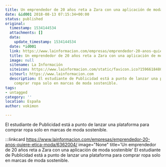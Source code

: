 ```yaml
---
title: Un emprendedor de 20 años reta a Zara con una aplicación de moda sostenible
date: &id001 2018-08-13 07:15:34+00:00
status: published
original:
  timestamp: 1534144534
  attachments: []
  data:
    update_timestamp: 1534144534
  date: *id001
  link: https://www.lainformacion.com/empresas/emprendedor-20-anos-quiere-etica-moda/6362004/
  title: Un emprendedor de 20 años reta a Zara con una aplicación de moda sostenible
  image: null
  sitename: La Información
  siteicon: https://www.lainformacion.com/static/favicon.ico?1596618480
  siteurl: https://www.lainformacion.com
  description: El estudiante de Publicidad está a punto de lanzar una plataforma para
    comprar ropa solo en marcas de moda sostenible.
tags:
- untagged
category: ''
location: España
author: vokimon

---
```

El estudiante de Publicidad está a punto de lanzar una plataforma para comprar ropa solo en marcas de moda sostenible.

:::linkcard https://www.lainformacion.com/empresas/emprendedor-20-anos-quiere-etica-moda/6362004/ image="None" title='Un emprendedor de 20 años reta a Zara con una aplicación de moda sostenible'
    El estudiante de Publicidad está a punto de lanzar una plataforma para comprar ropa solo en marcas de moda sostenible.

